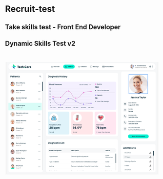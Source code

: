 <h1>Recruit-test</h1>

<h2>Take skills test - Front End Developer</h2>
<h2>Dynamic Skills Test v2</h2>

<br>

![img.png](img.png)

